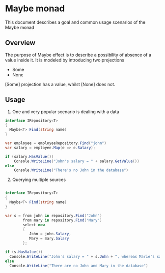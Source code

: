 # Maybe monad

This document describes a goal and common usage scenarios of the Maybe monad

## Overview
The purpose of Maybe effect is to describe a possibility of absence of a value inside it. It is modeled by introducing two projections
- Some
- None

[Some] projection has a value, whilst [None] does not.

## Usage
1. One and very popular scenario is dealing with a data

```csharp
interface IRepository<T>
{
  Maybe<T> Find(string name)
}

var employee = employeeRepository.Find("john")
var salary = employee.Map(e => e.Salary);

if (salary.HasValue())
    Console.WriteLine("John's salary = " + salary.GetValue())
else
    Console.WriteLine("There's no John in the database")

```

2. Querying multiple sources

```csharp

interface IRepository<T>
{
  Maybe<T> Find(string name)
}

var s = from john in repository.Find("John")
        from mary in repository.Find("Mary")
        select new
        {
           John = john.Salary,
           Mary = mary.Salary
        };

if (s.HasValue())
  Console.WriteLine("John's salary = " + s.John + ", whereas Marie's salary = " + s.Mary)
else
  Console.WriteLine("There are no John and Mary in the database")

```
